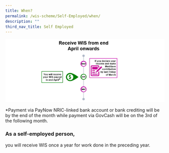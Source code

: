```yaml
---
title: When?
permalink: /wis-scheme/Self-Employed/when/
description: ""
third_nav_title: Self Employed
---
```

![sep schedule](/images/WIS%20Scheme/WIS8.png)

*Payment via PayNow NRIC-linked bank account or bank crediting will be by the end of the month while payment via GovCash will be on the 3rd of the following month.

### As a self-employed person,

you will receive WIS once a year for work done in the preceding year.